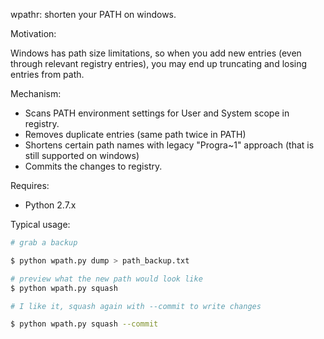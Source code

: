 wpathr: shorten your PATH on windows.

Motivation:

Windows has path size limitations, so when you add new entries (even through
relevant registry entries), you may end up truncating and losing entries from path.

Mechanism:

- Scans PATH environment settings for User and System scope in registry.
- Removes duplicate entries (same path twice in PATH)
- Shortens certain path names with legacy "Progra~1" approach (that is
  still supported on windows)
- Commits the changes to registry.

Requires:

- Python 2.7.x

Typical usage:

```sh
# grab a backup

$ python wpath.py dump > path_backup.txt

# preview what the new path would look like
$ python wpath.py squash

# I like it, squash again with --commit to write changes

$ python wpath.py squash --commit
```
